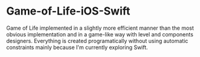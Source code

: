 # Game-of-Life-iOS-Swift
Game of Life implemented in a slightly more efficient manner than the most obvious implementation and in a game-like way with level and components designers. Everything is created programatically without using automatic constraints mainly because I'm currently exploring Swift.

